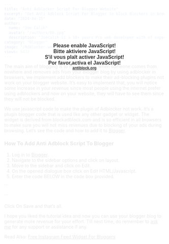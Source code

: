 ```yaml
---
title: "Anti Adblocker Script For Blogger Website"
excerpt: "Get Anti Adblock Script For Blogger to block Blockers in browsers that would make you earn less. Learn to add an anti-adblocker to Blogger."
date: "2024-04-15"
author:
  name: "Joe Calih"
  avatar: "/authors/08.jpg"
  description: "Joecalih is a 10+ years Pro web developer with of experience in React and Next.js."
category: "Blogger"
image: "/AdBlocker.webp"
views: 5432
---
```



The main aim of blogging is to make money, when someone comes from nowhere and removes ads from your blogger blog by using adblocker in browsers, we implement add blockers to make their ad-blocking plugins not work on your blogger website. It’s easy to implement that, you will notice some increase in your revenue since most people using the internet prefer using adblockers and now on your website, they will have to see them since they will not be blocked.

We use javascript code to make the plugin of Adblocker not work. It’s a plugin blogger code that is used like any other gadget or widget. The widget is derived from blockadblock.com and is so efficient in all browsers to make sure you will not miss revenues due to blocking of your ads during browsing. Let’s see the code and how to add it to [Blogger](/category/blogger).

### How To Add Anti Adblock Script To Blogger

1.  Log in to [Blogger](http://blogger.com/).
2.  Navigate to the sidebar options and click on layout.
3.  Move to the sidebar and click on Edit.
4.  On the opened dialogue box click on Edit HTML/Javascript.
5.  Enter the code BELOW in the code box provided.

\`\`\`
<style>#g207{position:fixed!important;position:absolute;top:0;top:expression ((t=document.documentElement.scrollTop?document.documentElement.scrollTop:document    .body.scrollTop)+"px");    left:0;width:100%;height:100%;background-color:#fff;opacity:0.9;filter:alpha(opacity=90);display:block}#g207 p{opacity:1;filter:none;font:bold 16px Verdana,Arial,sans-serif;text-align:center;margin:20% 0}#g207 p a,#g207 p i{font-size:12px}#g207 ~ *{display:none}</style><noscript><i id=g207><p>Please enable JavaScript!<br />Bitte aktiviere JavaScript!<br />S'il vous pla&icirc;t activer JavaScript!<br />Por favor,activa el JavaScript!<br /><a href="http://antiblock.org/">antiblock.org</a></p></i></noscript><script>(function(w,u){var d=w.document,z=typeof u;function g207(){function c(c,i){var e=d.createElement('i'),b=d.body,s=b.style,l=b.childNodes.length;if(typeof i!=z){e.setAttribute('id',i);s.margin=s.padding=0;s.height='100%';l=Math.floor(Math.random()*l)+1}e.innerHTML=c;b.insertBefore(e,b.childNodes[l-1])}function g(i,t){return !t?d.getElementById(i):d.getElementsByTagName(t)};function f(v){if(!g('g207')){c('<p>Please disable your ad blocker!<br/>This site is supported by the advertisement <br/> Please disable your ad blocker to support us!!! </p>','g207')}};(function(){var a=['Adrectangle','PageLeaderAd','ad-column','advertising2','divAdBox','mochila-column-right-ad-300x250-1','searchAdSenseBox','ad','ads','adsense'],l=a.length,i,s='',e;for(i=0;i<l;i++){if(!g(a[i])){s+='<a id="'+a[i]+'"></a>'}}c(s);l=a.length;for(i=0;i<l;i++){e=g(a[i]);if(e.offsetParent==null||(w.getComputedStyle?d.defaultView.getComputedStyle(e,null).getPropertyValue('display'):e.currentStyle.display    )=='none'){return f('#'+a[i])}}}());(function(){var t=g(0,'img'),a=['/adaffiliate_','/adops/ad','/adsales/ad','/adsby.','/adtest.','/ajax/ads/ad','/controller/ads/ad','/pageads/ad','/weather/ads/ad','-728x90-'],i;if(typeof t[0]!=z&&typeof t[0].src!=z){i=new Image();i.onload=function(){this.onload=z;this.onerror=function(){f(this.src)};this.src=t[0].src+'#'+a.join('')};i.src=t[0].src}}());(function(){var o={'http://pagead2.googlesyndication.com/pagead/show_ads.js':'google_ad_client','http://js.adscale.de/getads.js':'adscale_slot_id','http://get.mirando.de/mirando.js':'adPlaceId'},S=g(0,'script'),l=S.length-1,n,r,i,v,s;d.write=null;for(i=l;i>=0;--i){s=S[i];if(typeof o[s.src]!=z){n=d.createElement('script');n.type='text/javascript';n.src=s.src;v=o[s.src];w[v]=u;r=S[0];n.onload=n.onreadystatechange=function(){if(typeof w[v]==z&&(!this.readyState||this.readyState==="loaded"||this.readyState==="complete")){n.onload=n.onreadystatechange=null;r.parentNode.removeChild(n);w[v]=null}};r.parentNode.insertBefore(n,r);setTimeout(function(){if(w[v]!==null){f(n.src)}},2000);break}}}())}if(d.addEventListener){w.addEventListener('load',g207,false)}else{w.attachEvent('onload',g207)}})(window);</script>
\`\`\`

Click On Save and that’s all.

I hope you liked the tutorial idea and now you can use your blogger blog to generate more revenue for your effort. Till next time, do remember to [ask me](/contact) for any support or assistance if any.

Read Also: [Free Instagram Feed Widget For Bloggers](https://joecalih.co.ke/social-media-sidebar-widget-for-blogger/)
